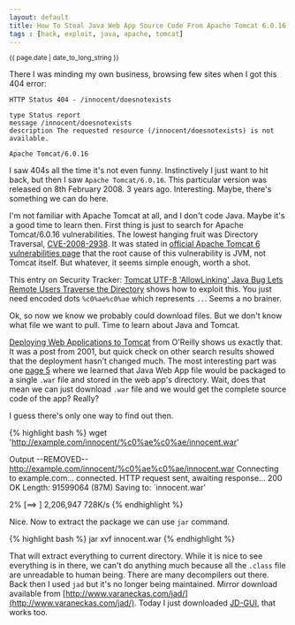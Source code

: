 ```yaml
---
layout: default
title: How To Steal Java Web App Source Code From Apache Tomcat 6.0.16
tags : [hack, exploit, java, apache, tomcat]
---
```

<p><small>{{ page.date | date_to_long_string }}</small></p>

There I was minding my own business, browsing few sites when I got this 404 error:

    HTTP Status 404 - /innocent/doesnotexists

    type Status report
    message /innocent/doesnotexists
    description The requested resource (/innocent/doesnotexists) is not available.

    Apache Tomcat/6.0.16
    
I saw 404s all the time it's not even funny. Instinctively I just want to hit back, but then I saw `Apache Tomcat/6.0.16`. This particular version was released on 8th February 2008. 3 years ago. Interesting. Maybe, there's something we can do here. 

I'm not familiar with Apache Tomcat at all, and I don't code Java. Maybe it's a good time to learn then. First thing is just to search for Apache Tomcat/6.0.16 vulnerabilities. The lowest hanging fruit was Directory Traversal, [CVE-2008-2938](http://cve.mitre.org/cgi-bin/cvename.cgi?name=CVE-2008-2938). It was stated in [official Apache Tomcat 6 vulnerabilities page](http://tomcat.apache.org/security-6.html) that the root cause of this vulnerability is JVM, not Tomcat itself. But whatever, it seems simple enough, worth a shot.

This entry on Security Tracker: [Tomcat UTF-8 'AllowLinking' Java Bug Lets Remote Users Traverse the Directory](http://securitytracker.com/id/1020665) shows how to exploit this. You just need encoded dots `%c0%ae%c0%ae` which represents `..`. Seems a no brainer.

Ok, so now we know we probably could download files. But we don't know what file we want to pull. Time to learn about Java and Tomcat.

[Deploying Web Applications to Tomcat](http://oreilly.com/java/archive/tomcat.html) from O'Reilly shows us exactly that. It was a post from 2001, but quick check on other search results showed that the deployment hasn't changed much. The most interesting part was one [page 5](http://oreilly.com/pub/a/java/archive/tomcat.html?page=5) where we learned that Java Web App file would be packaged to a single `.war` file and stored in the web app's directory. Wait, does that mean we can just download `.war` file and we would get the complete source code of the app? Really?

I guess there's only one way to find out then.

{% highlight bash %}
  wget 'http://example.com/innocent/%c0%ae%c0%ae/innocent.war'
    
  Output
  --REMOVED--  http://example.com/innocent/%c0%ae%c0%ae/innocent.war
  Connecting to example.com... connected.
  HTTP request sent, awaiting response... 200 OK
  Length: 91599064 (87M)
  Saving to: `innocent.war'

  2% [==>                                                         ] 2,206,947    728K/s
{% endhighlight %}

Nice. Now to extract the package we can use `jar` command.

{% highlight bash %}
  jar xvf innocent.war
{% endhighlight %}

That will extract everything to current directory. While it is nice to see everything is in there, we can't do anything much because all the `.class` file are unreadable to human being. There are many decompilers out there. Back then I used `jad` but it's no longer being maintained. Mirror download available from [http://www.varaneckas.com/jad/](http://www.varaneckas.com/jad/). Today I just downloaded [JD-GUI](http://java.decompiler.free.fr/?q=jdgui), that works too.